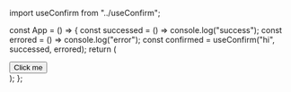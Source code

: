 import useConfirm from "../useConfirm";

const App = () => {
  const successed = () => console.log("success");
  const errored = () => console.log("error");
  const confirmed = useConfirm("hi", successed, errored);
  return (
    <div className="App">
      <button onClick={confirmed}>Click me</button>
    </div>
  );
};